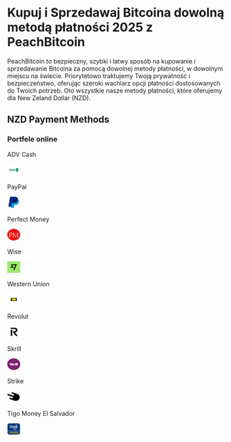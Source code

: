 <body class="payment-methods-page">

# Kupuj i Sprzedawaj Bitcoina dowolną metodą płatności 2025 z PeachBitcoin

PeachBitcoin to bezpieczny, szybki i łatwy sposób na kupowanie i sprzedawanie Bitcoina za pomocą dowolnej metody płatności, w dowolnym miejscu na świecie. Priorytetowo traktujemy Twoją prywatność i bezpieczeństwo, oferując szeroki wachlarz opcji płatności dostosowanych do Twoich potrzeb. Oto wszystkie nasze metody płatności, które oferujemy dla New Zeland Dollar (NZD).

## NZD Payment Methods

### Portfele online

<div class="payment-grid">
    <div class="payment-grid-item">
        <p>ADV Cash</p> 
        <img src="/img/faq/logoimg/advcash.png" width="30px" height="27px" alt="Kup bitcoina za pomocą ADV Cash, Sprzedaj bitcoina za pomocą ADV Cash">
    </div>
    <div class="payment-grid-item">
        <p>PayPal</p> 
        <img src="/img/faq/logoimg/paypal.png" width="30px" height="27px" alt="Kup bitcoina za pomocą PayPal, Sprzedaj bitcoina za pomocą PayPal">
    </div>
    <div class="payment-grid-item">
        <p>Perfect Money</p> 
        <img src="/img/faq/logoimg/perfectmoney.png" width="30px" height="27px" alt="Kup bitcoina za pomocą Perfect Money, Sprzedaj bitcoina za pomocą Perfect Money">
    </div>
    <div class="payment-grid-item">
        <p>Wise</p> 
        <img src="/img/faq/logoimg/wise.png" width="30px" height="27px" alt="Kup bitcoina za pomocą Wise, Sprzedaj bitcoina za pomocą Wise">
    </div>
    <div class="payment-grid-item">
        <p>Western Union</p> 
        <img src="/img/faq/logoimg/westernunion.png" width="30px" height="27px" alt="Kup bitcoina za pomocą Western Union, Sprzedaj bitcoina za pomocą Western Union">
    </div>
    <div class="payment-grid-item">
        <p>Revolut</p> 
        <img src="/img/faq/logoimg/revolut.png" width="30px" height="27px" alt="Kup bitcoina za pomocą Revolut, Sprzedaj bitcoina za pomocą Revolut">
    </div>
    <div class="payment-grid-item">
        <p>Skrill</p> 
        <img src="/img/faq/logoimg/skrill.png" width="30px" height="27px" alt="Kup bitcoina za pomocą Skrill, Sprzedaj bitcoina za pomocą Skrill">
    </div>
    <div class="payment-grid-item">
        <p>Strike</p> 
        <img src="/img/faq/logoimg/strike.png" width="30px" height="27px" alt="Kup bitcoina za pomocą Strike, Sprzedaj bitcoina za pomocą Strike">
    </div>
    <div class="payment-grid-item">
        <p>Tigo Money El Salvador</p> 
        <img src="/img/faq/logoimg/tigomoney.png" width="30px" height="27px" alt="Kup bitcoina za pomocą Tigo Money, Sprzedaj bitcoina za pomocą Tigo Money">
    </div>
</div>

</body>
